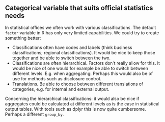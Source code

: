 ## Categorical variable that suits official statistics needs

In statistical offices we often work with various classifications. The default
`factor` variable in R has only very limited capabilities. We could try to create
something better:

- Classifications often have codes and labels (think business classifications; regional classifications). It would be nice to keep those together and be able to switch between the two.
- Classifications are often hierarchical. Factors don't really allow for this. It would be nice of one would for example be able to switch between different levels. E.g. when aggregating. Perhaps this would also be of use for methods such as disclosure control.
- Translations. Be able to choose between different translations of categories, e.g. for internal and external output.

Concerning the hierarchical classifications: it would also be nice if
aggregates could be calculated at different levels as is the case in
statistical output tables. With tools such as dplyr this is now quite
cumbersome. Perhaps a different `group_by`.


